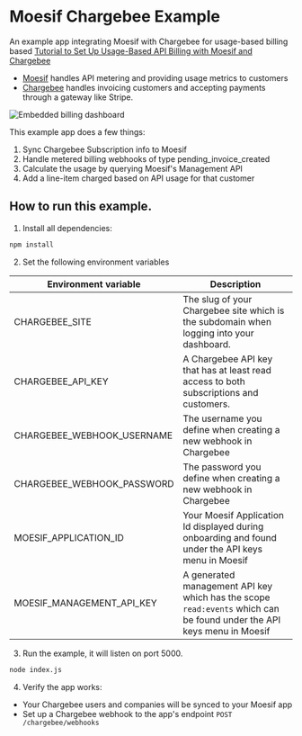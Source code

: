 # Moesif Chargebee Example

An example app integrating Moesif with Chargebee for usage-based billing based [Tutorial to Set Up Usage-Based API Billing with Moesif and Chargebee](https://www.moesif.com/blog/developer-platforms/chargebee/Tutorial-to-Set-Up-Usage-Based-API-Billing-with-Moesif-and-Chargebee/)

* [Moesif](https://www.moesif.com/solutions/metered-api-billing) handles API metering and providing usage metrics to customers
* [Chargebee](https://www.chargebee.com/) handles invoicing customers and accepting payments through a gateway like Stripe.

![Embedded billing dashboard](https://blog.moesif.com/images/posts/developer-experience/embedded-billing-dashboard.svg)

This example app does a few things:
1. Sync Chargebee Subscription info to Moesif
2. Handle metered billing webhooks of type pending_invoice_created
3. Calculate the usage by querying Moesif's Management API
4. Add a line-item charged based on API usage for that customer

## How to run this example.

1. Install all dependencies: 

```bash
npm install
```

2. Set the following environment variables

|Environment variable|Description|
|--------------------|-----------|
|CHARGEBEE_SITE|The slug of your Chargebee site which is the subdomain when logging into your dashboard.|
|CHARGEBEE_API_KEY|A Chargebee API key that has at least read access to both subscriptions and customers.|
|CHARGEBEE_WEBHOOK_USERNAME|The username you define when creating a new webhook in Chargebee|
|CHARGEBEE_WEBHOOK_PASSWORD|The password you define when creating a new webhook in Chargebee|
|MOESIF_APPLICATION_ID|Your Moesif Application Id displayed during onboarding and found under the API keys menu in Moesif|
|MOESIF_MANAGEMENT_API_KEY|A generated management API key which has the scope `read:events` which can be found under the API keys menu in Moesif|

3. Run the example, it will listen on port 5000.

```bash
node index.js
```

4. Verify the app works:
   
* Your Chargebee users and companies will be synced to your Moesif app
* Set up a Chargebee webhook to the app's endpoint `POST /chargebee/webhooks`
  